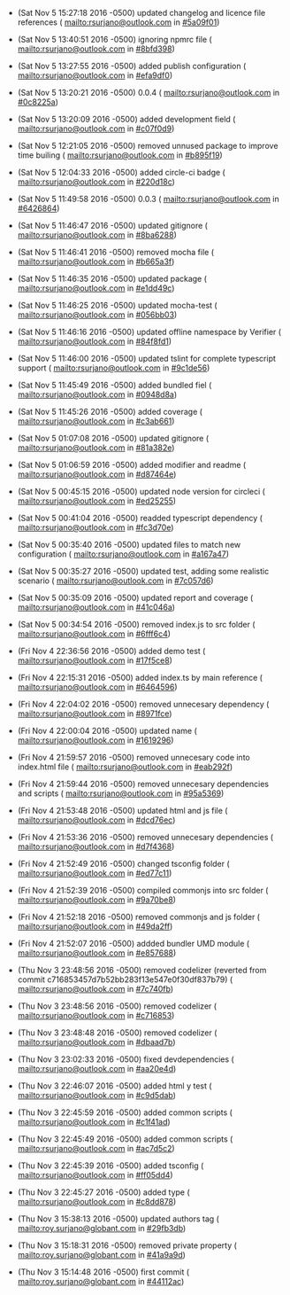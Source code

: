 - (Sat Nov 5 15:27:18 2016 -0500) updated changelog and licence file references ( <mailto:rsurjano@outlook.com> in [#5a09f01](https://github.com/codex-media/offline-verifier/commit/5a09f0178e15038dd01c19282deac945c81ffbce)) 

- (Sat Nov 5 13:40:51 2016 -0500) ignoring npmrc file ( <mailto:rsurjano@outlook.com> in [#8bfd398](https://github.com/codex-media/offline-verifier/commit/8bfd398e94bf9be75dbc9d3de3918fb18188ad95)) 

- (Sat Nov 5 13:27:55 2016 -0500) added publish configuration ( <mailto:rsurjano@outlook.com> in [#efa9df0](https://github.com/codex-media/offline-verifier/commit/efa9df0b1b0958451454daddb585a12c1a453db5)) 

- (Sat Nov 5 13:20:21 2016 -0500) 0.0.4 ( <mailto:rsurjano@outlook.com> in [#0c8225a](https://github.com/codex-media/offline-verifier/commit/0c8225a4ab36306239d0a22adafaa3fc16529e7a)) 

- (Sat Nov 5 13:20:09 2016 -0500) added development field ( <mailto:rsurjano@outlook.com> in [#c07f0d9](https://github.com/codex-media/offline-verifier/commit/c07f0d95c7b3d6094a192aabf3115d0cfaffeef9)) 

- (Sat Nov 5 12:21:05 2016 -0500) removed unnused package to improve time builing ( <mailto:rsurjano@outlook.com> in [#b895f19](https://github.com/codex-media/offline-verifier/commit/b895f19b1b7d95b2511b734070b539a88336a14a)) 

- (Sat Nov 5 12:04:33 2016 -0500) added circle-ci badge ( <mailto:rsurjano@outlook.com> in [#220d18c](https://github.com/codex-media/offline-verifier/commit/220d18c40e4a56a7eb78f6d69094540f3777c42b)) 

- (Sat Nov 5 11:49:58 2016 -0500) 0.0.3 ( <mailto:rsurjano@outlook.com> in [#6426864](https://github.com/codex-media/offline-verifier/commit/642686457556d7489ec1de9e3936c7bbca03825c)) 

- (Sat Nov 5 11:46:47 2016 -0500) updated gitignore ( <mailto:rsurjano@outlook.com> in [#8ba6288](https://github.com/codex-media/offline-verifier/commit/8ba6288dceaeddcf55efca062b84cfa21bfecebf)) 

- (Sat Nov 5 11:46:41 2016 -0500) removed mocha file ( <mailto:rsurjano@outlook.com> in [#b665a3f](https://github.com/codex-media/offline-verifier/commit/b665a3ffcfbd1d9d8916f23da94f509eacf5f964)) 

- (Sat Nov 5 11:46:35 2016 -0500) updated package ( <mailto:rsurjano@outlook.com> in [#e1dd49c](https://github.com/codex-media/offline-verifier/commit/e1dd49c77baaab3df136e44426e47914886a41f0)) 

- (Sat Nov 5 11:46:25 2016 -0500) updated mocha-test ( <mailto:rsurjano@outlook.com> in [#056bb03](https://github.com/codex-media/offline-verifier/commit/056bb037ca4f10533f1a11c886b97db2d8902c6c)) 

- (Sat Nov 5 11:46:16 2016 -0500) updated offline namespace by Verifier ( <mailto:rsurjano@outlook.com> in [#84f8fd1](https://github.com/codex-media/offline-verifier/commit/84f8fd1a0af834acaab55699a31e592d2e9d8a6c)) 

- (Sat Nov 5 11:46:00 2016 -0500) updated tslint for complete typescript support ( <mailto:rsurjano@outlook.com> in [#9c1de56](https://github.com/codex-media/offline-verifier/commit/9c1de5660bed8a52d19f92e669ce8daa3cca0341)) 

- (Sat Nov 5 11:45:49 2016 -0500) added bundled fiel ( <mailto:rsurjano@outlook.com> in [#0948d8a](https://github.com/codex-media/offline-verifier/commit/0948d8a8bf3cfad01615fd5ef6f91ecb689be8c4)) 

- (Sat Nov 5 11:45:26 2016 -0500) added coverage ( <mailto:rsurjano@outlook.com> in [#c3ab661](https://github.com/codex-media/offline-verifier/commit/c3ab66181c1c5d2559427ca05090b4e12ffde500)) 

- (Sat Nov 5 01:07:08 2016 -0500) updated gitignore ( <mailto:rsurjano@outlook.com> in [#81a382e](https://github.com/codex-media/offline-verifier/commit/81a382e40819124abc92bf0dee562bcaa8bfcebe)) 

- (Sat Nov 5 01:06:59 2016 -0500) added modifier and readme ( <mailto:rsurjano@outlook.com> in [#d87464e](https://github.com/codex-media/offline-verifier/commit/d87464e0d384f99dbc4ad7f8c2e4ab71d1a328bc)) 

- (Sat Nov 5 00:45:15 2016 -0500) updated node version for circleci ( <mailto:rsurjano@outlook.com> in [#ed25255](https://github.com/codex-media/offline-verifier/commit/ed2525565172d8c87cfe103e897bd4a8a620dea4)) 

- (Sat Nov 5 00:41:04 2016 -0500) readded typescript dependency ( <mailto:rsurjano@outlook.com> in [#fc3d70e](https://github.com/codex-media/offline-verifier/commit/fc3d70e2ea69aac711b70b10b97a81549c1dcb1b)) 

- (Sat Nov 5 00:35:40 2016 -0500) updated files to match new configuration ( <mailto:rsurjano@outlook.com> in [#a167a47](https://github.com/codex-media/offline-verifier/commit/a167a4761e92af23db4c09db383ac1691a74c360)) 

- (Sat Nov 5 00:35:27 2016 -0500) updated test, adding some realistic scenario ( <mailto:rsurjano@outlook.com> in [#7c057d6](https://github.com/codex-media/offline-verifier/commit/7c057d699d506d0eed8bdb40cd77cb12c6e3368c)) 

- (Sat Nov 5 00:35:09 2016 -0500) updated report and coverage ( <mailto:rsurjano@outlook.com> in [#41c046a](https://github.com/codex-media/offline-verifier/commit/41c046affa20dd3323330f50acfad8db9696d7fd)) 

- (Sat Nov 5 00:34:54 2016 -0500) removed index.js to src folder ( <mailto:rsurjano@outlook.com> in [#6fff6c4](https://github.com/codex-media/offline-verifier/commit/6fff6c475e0b0a361571f6faf7a4729ff0487b82)) 

- (Fri Nov 4 22:36:56 2016 -0500) added demo test ( <mailto:rsurjano@outlook.com> in [#17f5ce8](https://github.com/codex-media/offline-verifier/commit/17f5ce8101df3093827933cf90356382a6952466)) 

- (Fri Nov 4 22:15:31 2016 -0500) added index.ts by main reference ( <mailto:rsurjano@outlook.com> in [#6464596](https://github.com/codex-media/offline-verifier/commit/64645964e4137070f4dcb22e8df6fbb2f9c785b9)) 

- (Fri Nov 4 22:04:02 2016 -0500) removed unnecesary dependency ( <mailto:rsurjano@outlook.com> in [#8971fce](https://github.com/codex-media/offline-verifier/commit/8971fce5475b9d50668583d831fbf86d67419f3e)) 

- (Fri Nov 4 22:00:04 2016 -0500) updated name ( <mailto:rsurjano@outlook.com> in [#1619296](https://github.com/codex-media/offline-verifier/commit/1619296257b33399392c067b7d33319fbf6ec54b)) 

- (Fri Nov 4 21:59:57 2016 -0500) removed unnecesary code into index.html file ( <mailto:rsurjano@outlook.com> in [#eab292f](https://github.com/codex-media/offline-verifier/commit/eab292f1f577f180d6343f48b1e0e9b421ad9728)) 

- (Fri Nov 4 21:59:44 2016 -0500) removed unnecesary dependencies and scripts ( <mailto:rsurjano@outlook.com> in [#95a5369](https://github.com/codex-media/offline-verifier/commit/95a5369ec219c771cc8006ff082e4726b26ab2cb)) 

- (Fri Nov 4 21:53:48 2016 -0500) updated html and js file ( <mailto:rsurjano@outlook.com> in [#dcd76ec](https://github.com/codex-media/offline-verifier/commit/dcd76ecaea70d281df25594111d59a08b36e099b)) 

- (Fri Nov 4 21:53:36 2016 -0500) removed unnecesary dependencies ( <mailto:rsurjano@outlook.com> in [#d7f4368](https://github.com/codex-media/offline-verifier/commit/d7f4368672f3b588ccb6355635b42efa36fe427a)) 

- (Fri Nov 4 21:52:49 2016 -0500) changed tsconfig folder ( <mailto:rsurjano@outlook.com> in [#ed77c11](https://github.com/codex-media/offline-verifier/commit/ed77c11a0965a2de477dd5769f90d81221729134)) 

- (Fri Nov 4 21:52:39 2016 -0500) compiled commonjs into src folder ( <mailto:rsurjano@outlook.com> in [#9a70be8](https://github.com/codex-media/offline-verifier/commit/9a70be839a7defe6362be7b6eb2c39c21592fa5d)) 

- (Fri Nov 4 21:52:18 2016 -0500) removed commonjs and js folder ( <mailto:rsurjano@outlook.com> in [#49da2ff](https://github.com/codex-media/offline-verifier/commit/49da2ff3d55bcb726487cc014ec92e263d753cab)) 

- (Fri Nov 4 21:52:07 2016 -0500) addded bundler UMD module ( <mailto:rsurjano@outlook.com> in [#e857688](https://github.com/codex-media/offline-verifier/commit/e857688983481fdcd255334ad31386a8bd41ba59)) 

- (Thu Nov 3 23:48:56 2016 -0500) removed codelizer (reverted from commit c716853457d7b52bb283f13e547e0f30df837b79) ( <mailto:rsurjano@outlook.com> in [#7c740fb](https://github.com/codex-media/offline-verifier/commit/7c740fb2e18ee01ba02d6854a0872d26d52661bb)) 

- (Thu Nov 3 23:48:56 2016 -0500) removed codelizer ( <mailto:rsurjano@outlook.com> in [#c716853](https://github.com/codex-media/offline-verifier/commit/c716853457d7b52bb283f13e547e0f30df837b79)) 

- (Thu Nov 3 23:48:48 2016 -0500) removed codelizer ( <mailto:rsurjano@outlook.com> in [#dbaad7b](https://github.com/codex-media/offline-verifier/commit/dbaad7b10f11b9fe3400bcc3a0b94bf80c85398c)) 

- (Thu Nov 3 23:02:33 2016 -0500) fixed devdependencies ( <mailto:rsurjano@outlook.com> in [#aa20e4d](https://github.com/codex-media/offline-verifier/commit/aa20e4d0f7a7a37015a865798b5e5ccd68d673d8)) 

- (Thu Nov 3 22:46:07 2016 -0500) added html y test ( <mailto:rsurjano@outlook.com> in [#c9d5dab](https://github.com/codex-media/offline-verifier/commit/c9d5dab36742b6ebd59ad748db44e06d5c8cc83f)) 

- (Thu Nov 3 22:45:59 2016 -0500) added common scripts ( <mailto:rsurjano@outlook.com> in [#c1f41ad](https://github.com/codex-media/offline-verifier/commit/c1f41adb24dc80e4d04d2427fdbb77c22f985be6)) 

- (Thu Nov 3 22:45:49 2016 -0500) added common scripts ( <mailto:rsurjano@outlook.com> in [#ac7d5c2](https://github.com/codex-media/offline-verifier/commit/ac7d5c2d35148d24336164158a08fb6083a470a4)) 

- (Thu Nov 3 22:45:39 2016 -0500) added tsconfig ( <mailto:rsurjano@outlook.com> in [#ff05dd4](https://github.com/codex-media/offline-verifier/commit/ff05dd44793bf9dd76db231c564bc06175ef93da)) 

- (Thu Nov 3 22:45:27 2016 -0500) added type ( <mailto:rsurjano@outlook.com> in [#c8dd878](https://github.com/codex-media/offline-verifier/commit/c8dd8786e1aad84a6c2e63179cf1fd5cea936f7e)) 

- (Thu Nov 3 15:38:13 2016 -0500) updated authors tag ( <mailto:roy.surjano@globant.com> in [#29fb3db](https://github.com/codex-media/offline-verifier/commit/29fb3dbbc9f25aef7158f8c5a2e067c5250df486)) 

- (Thu Nov 3 15:18:31 2016 -0500) removed private property ( <mailto:roy.surjano@globant.com> in [#41a9a9d](https://github.com/codex-media/offline-verifier/commit/41a9a9dbbeab5b821c0b72d2c3b47571fb1da81b)) 

- (Thu Nov 3 15:14:48 2016 -0500) first commit ( <mailto:roy.surjano@globant.com> in [#44112ac](https://github.com/codex-media/offline-verifier/commit/44112acf828108a192a8d382e0d8da6dd72836a4)) 
